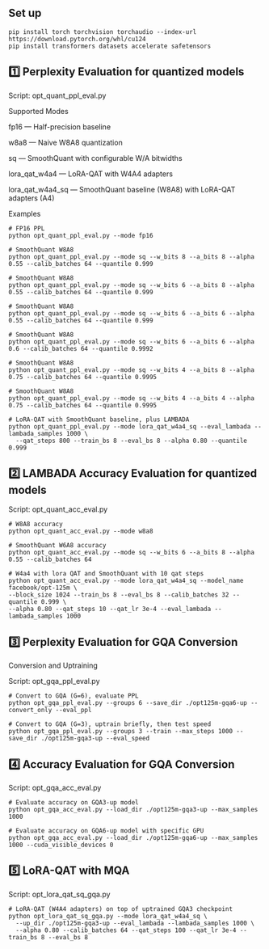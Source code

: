 ## Set up
```
pip install torch torchvision torchaudio --index-url https://download.pytorch.org/whl/cu124
pip install transformers datasets accelerate safetensors
```
## 1️⃣ Perplexity Evaluation for quantized models

Script: opt_quant_ppl_eval.py

Supported Modes

fp16 — Half-precision baseline

w8a8 — Naive W8A8 quantization

sq — SmoothQuant with configurable W/A bitwidths

lora_qat_w4a4 — LoRA-QAT with W4A4 adapters

lora_qat_w4a4_sq — SmoothQuant baseline (W8A8) with LoRA-QAT adapters (A4)

Examples
```
# FP16 PPL
python opt_quant_ppl_eval.py --mode fp16

# SmoothQuant W8A8
python opt_quant_ppl_eval.py --mode sq --w_bits 8 --a_bits 8 --alpha 0.55 --calib_batches 64 --quantile 0.999

# SmoothQuant W8A8
python opt_quant_ppl_eval.py --mode sq --w_bits 6 --a_bits 8 --alpha 0.55 --calib_batches 64 --quantile 0.999

# SmoothQuant W8A8
python opt_quant_ppl_eval.py --mode sq --w_bits 6 --a_bits 6 --alpha 0.55 --calib_batches 64 --quantile 0.999

# SmoothQuant W8A8
python opt_quant_ppl_eval.py --mode sq --w_bits 6 --a_bits 6 --alpha 0.6 --calib_batches 64 --quantile 0.9992

# SmoothQuant W8A8
python opt_quant_ppl_eval.py --mode sq --w_bits 4 --a_bits 8 --alpha 0.75 --calib_batches 64 --quantile 0.9995

# SmoothQuant W8A8
python opt_quant_ppl_eval.py --mode sq --w_bits 4 --a_bits 4 --alpha 0.75 --calib_batches 64 --quantile 0.9995

# LoRA-QAT with SmoothQuant baseline, plus LAMBADA
python opt_quant_ppl_eval.py --mode lora_qat_w4a4_sq --eval_lambada --lambada_samples 1000 \
  --qat_steps 800 --train_bs 8 --eval_bs 8 --alpha 0.80 --quantile 0.999
``` 

## 2️⃣ LAMBADA Accuracy Evaluation for quantized models 

Script: opt_quant_acc_eval.py

```
# W8A8 accuracy
python opt_quant_acc_eval.py --mode w8a8 

# SmoothQuant W6A8 accuracy
python opt_quant_acc_eval.py --mode sq --w_bits 6 --a_bits 8 --alpha 0.55 --calib_batches 64

# W4a4 with lora QAT and SmoothQuant with 10 qat steps
python opt_quant_acc_eval.py --mode lora_qat_w4a4_sq --model_name facebook/opt-125m \
--block_size 1024 --train_bs 8 --eval_bs 8 --calib_batches 32 --quantile 0.999 \
--alpha 0.80 --qat_steps 10 --qat_lr 3e-4 --eval_lambada --lambada_samples 1000
```

## 3️⃣ Perplexity Evaluation for GQA Conversion
Conversion and Uptraining

Script: opt_gqa_ppl_eval.py

```
# Convert to GQA (G=6), evaluate PPL
python opt_gqa_ppl_eval.py --groups 6 --save_dir ./opt125m-gqa6-up --convert_only --eval_ppl

# Convert to GQA (G=3), uptrain briefly, then test speed
python opt_gqa_ppl_eval.py --groups 3 --train --max_steps 1000 --save_dir ./opt125m-gqa3-up --eval_speed
```

## 4️⃣ Accuracy Evaluation for GQA Conversion

Script: opt_gqa_acc_eval.py

```
# Evaluate accuracy on GQA3-up model
python opt_gqa_acc_eval.py --load_dir ./opt125m-gqa3-up --max_samples 1000

# Evaluate accuracy on GQA6-up model with specific GPU
python opt_gqa_acc_eval.py --load_dir ./opt125m-gqa6-up --max_samples 1000 --cuda_visible_devices 0
```

## 5️⃣ LoRA-QAT with MQA 

Script: opt_lora_qat_sq_gqa.py

```
# LoRA-QAT (W4A4 adapters) on top of uptrained GQA3 checkpoint
python opt_lora_qat_sq_gqa.py --mode lora_qat_w4a4_sq \
  --up_dir ./opt125m-gqa3-up --eval_lambada --lambada_samples 1000 \
  --alpha 0.80 --calib_batches 64 --qat_steps 100 --qat_lr 3e-4 --train_bs 8 --eval_bs 8
```

